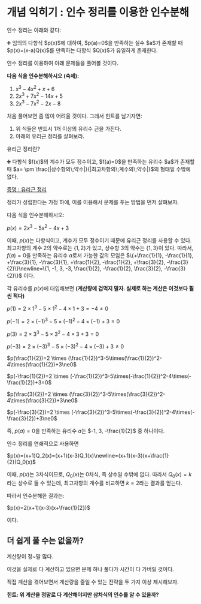 # 개념 익히기 : 인수 정리를 이용한 인수분해

인수 정리는 아래와 같다:

<aside>
➕ 임의의 다항식 $p(x)$에 대하여, $p(a)=0$을 만족하는 실수 $a$가 존재할 때 $p(x)=(x-a)Q(x)$를 만족하는 다항식 $Q(x)$가 유일하게 존재한다.

</aside>

인수 정리를 이용하여 아래 문제들을 풀어볼 것이다.

**다음 식을 인수분해하시오 (숙제):**

1. $x^3-4x^2+x+6$
2. $2x^3+7x^2-14x+5$
3. $2x^3-7x^2-2x-8$

처음 풀어보면 좀 많이 어려울 것이다. 그래서 힌트를 남기자면:

1. 위 식들은 반드시 1개 이상의 유리수 근을 가진다.
2. 아래의 유리근 정리를 살펴보라.

유리근 정리란?

<aside>
➕ 다항식 $f(x)$의 계수가 모두 정수이고, $f(a)=0$을 만족하는 유리수 $a$가 존재할 때 $a= \pm \frac{|상수항의\;약수|}{|최고차항의\;계수의\;약수|}$의 형태일 수밖에 없다.

</aside>

[증명 : 유리근 정리](%EA%B0%9C%EB%85%90%20%EC%9D%B5%ED%9E%88%EA%B8%B0%20%EC%9D%B8%EC%88%98%20%EC%A0%95%EB%A6%AC%EB%A5%BC%20%EC%9D%B4%EC%9A%A9%ED%95%9C%20%EC%9D%B8%EC%88%98%EB%B6%84%ED%95%B4%20161f0f24f931800ebd40d3749a386801/%EC%A6%9D%EB%AA%85%20%EC%9C%A0%EB%A6%AC%EA%B7%BC%20%EC%A0%95%EB%A6%AC%20161f0f24f9318121af41f8e981b18e6e.md)

정리가 성립한다는 가정 하에, 이를 이용해서 문제를 푸는 방법을 먼저 살펴보자.

다음 식을 인수분해하시오:

$p(x)=2x^3-5x^2-4x+3$

이때, $p(x)$는 다항식이고, 계수가 모두 정수이기 때문에 유리근 정리를 사용할 수 있다. 최고차항의 계수 $2$의 약수로는 $\{1, 2\}$가 있고, 상수항 $3$의 약수는 $\{1, 3\}$이 있다. 따라서, $f(a)=0$을 만족하는 유리수 $a$로서 가능한 값의 모임은 $\{+\frac{1}{1}, -\frac{1}{1}, +\frac{3}{1}, -\frac{3}{1}, +\frac{1}{2}, -\frac{1}{2}, +\frac{3}{2}, -\frac{3}{2}\}\newline=\{1, -1, 3, -3, \frac{1}{2}, -\frac{1}{2}, \frac{3}{2}, -\frac{3}{2}\}$
이다. 

각 유리수를 $p(x)$에 대입해보면 **(계산량에 겁먹지 말자. 실제로 하는 계산은 이것보다 훨씬 적다)**

$p(1)=2 \times 1^3 - 5 \times 1^2 -4 \times 1 +3=-4 \ne 0$

$p(-1)=2 \times (-1)^3 - 5 \times (-1)^2 -4 \times (-1) +3=0$

$p(3)=2 \times 3^3-5\times3^2-4\times3+3=0$

$p(-3)=2 \times (-3)^3-5\times(-3)^2-4\times(-3)+3\ne0$

$p(\frac{1}{2})=2 \times (\frac{1}{2})^3-5\times(\frac{1}{2})^2-4\times(\frac{1}{2})+3\ne0$

$p(-\frac{1}{2})=2 \times (-\frac{1}{2})^3-5\times(-\frac{1}{2})^2-4\times(-\frac{1}{2})+3=0$

$p(\frac{3}{2})=2 \times (\frac{3}{2})^3-5\times(\frac{3}{2})^2-4\times(\frac{3}{2})+3\ne0$

$p(-\frac{3}{2})=2 \times (-\frac{3}{2})^3-5\times(-\frac{3}{2})^2-4\times(-\frac{3}{2})+3\ne0$

즉, $p(a)=0$을 만족하는 유리수 $a$는 $-1, 3, -\frac{1}{2}$ 중 하나이다.

인수 정리를 연쇄적으로 사용하면

$p(x)=(x+1)Q_2(x)=(x+1)(x-3)Q_1(x)\newline=(x+1)(x-3)(x+\frac{1}{2})Q_0(x)$

이때, $p(x)$는 3차식이므로, $Q_0(x)$는 0차식, 즉 상수일 수밖에 없다. 따라서 $Q_0(x)=k$라는 상수로 둘 수 있는데, 최고차항의 계수를 비교하면 $k=2$라는 결과를 얻는다.

따라서 인수분해한 결과는:

$p(x)=2(x+1)(x-3)(x+\frac{1}{2})$

이다.

## 더 쉽게 풀 수는 없을까?

계산량이 정~말 많다.

이것을 실제로 다 계산하고 있으면 문제 하나 풀다가 시간이 다 가버릴 것이다.

직접 계산을 겪어보면서 계산량을 줄일 수 있는 전략을 두 가지 이상 제시해보자.

**힌트: 위 계산을 정말로 다 계산해야지만 삼차식의 인수를 알 수 있을까?**